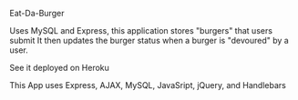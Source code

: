  Eat-Da-Burger
 
Uses MySQL and Express, this application stores "burgers" that users submit 
It then updates the burger status when a burger is "devoured" by a user.

See it deployed on Heroku

This App uses Express, AJAX, MySQL, JavaSript, jQuery, and Handlebars

